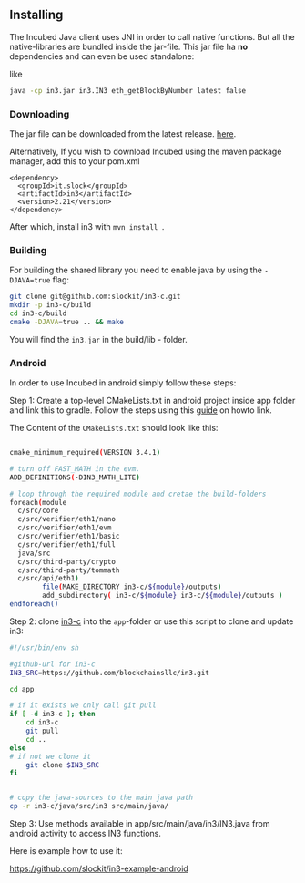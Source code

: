 ## Installing

The Incubed Java client uses JNI in order to call native functions. But all the native-libraries are bundled inside the jar-file.
This jar file ha **no** dependencies and can even be used standalone:

like

```sh
java -cp in3.jar in3.IN3 eth_getBlockByNumber latest false
```

### Downloading

The jar file can be downloaded from the latest release. [here](https://github.com/blockchainsllc/in3/releases).

Alternatively, If you wish to download Incubed using the maven package manager, add this to your pom.xml

```
<dependency>
  <groupId>it.slock</groupId>
  <artifactId>in3</artifactId>
  <version>2.21</version>
</dependency>
```

After which, install in3 with `mvn install `.

### Building

For building the shared library you need to enable java by using the `-DJAVA=true` flag:

```sh
git clone git@github.com:slockit/in3-c.git
mkdir -p in3-c/build
cd in3-c/build
cmake -DJAVA=true .. && make
```

You will find the `in3.jar` in the build/lib - folder.

### Android

In order to use Incubed in android simply follow these steps:

Step 1: Create a top-level CMakeLists.txt in android project inside app folder and link this to gradle. Follow the steps using this [guide](https://developer.android.com/studio/projects/gradle-external-native-builds) on howto link.

The Content of the `CMakeLists.txt` should look like this:

```sh

cmake_minimum_required(VERSION 3.4.1)

# turn off FAST_MATH in the evm.
ADD_DEFINITIONS(-DIN3_MATH_LITE)

# loop through the required module and cretae the build-folders
foreach(module
  c/src/core
  c/src/verifier/eth1/nano
  c/src/verifier/eth1/evm
  c/src/verifier/eth1/basic
  c/src/verifier/eth1/full
  java/src
  c/src/third-party/crypto
  c/src/third-party/tommath
  c/src/api/eth1)
        file(MAKE_DIRECTORY in3-c/${module}/outputs)
        add_subdirectory( in3-c/${module} in3-c/${module}/outputs )
endforeach()

```

Step 2: clone [in3-c](https://github.com/blockchainsllc/in3.git) into the `app`-folder or use this script to clone and update in3:

```sh
#!/usr/bin/env sh

#github-url for in3-c
IN3_SRC=https://github.com/blockchainsllc/in3.git

cd app

# if it exists we only call git pull
if [ -d in3-c ]; then
    cd in3-c
    git pull
    cd ..
else
# if not we clone it
    git clone $IN3_SRC
fi


# copy the java-sources to the main java path
cp -r in3-c/java/src/in3 src/main/java/
```

Step 3: Use methods available in app/src/main/java/in3/IN3.java from android activity to access IN3 functions.

Here is example how to use it:

https://github.com/slockit/in3-example-android
